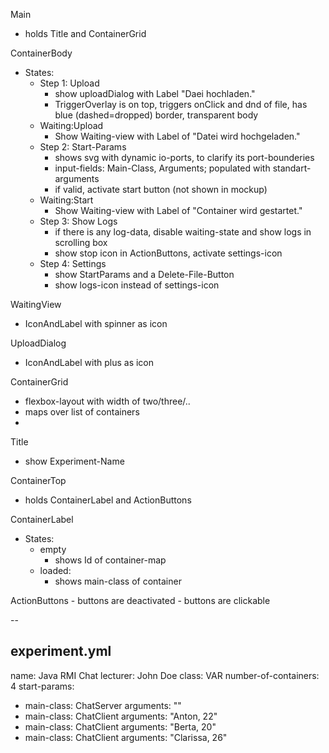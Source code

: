 Main
  - holds Title and ContainerGrid

ContainerBody
  - States:
    - Step 1: Upload
      - show uploadDialog with Label "Daei hochladen."
      - TriggerOverlay is on top, triggers onClick and dnd of file, has blue (dashed=dropped) border, transparent body
    - Waiting:Upload 
      - Show Waiting-view with Label of "Datei wird hochgeladen."
    - Step 2: Start-Params
      - shows svg with dynamic io-ports, to clarify its port-bounderies
      - input-fields: Main-Class, Arguments; populated with standart-arguments
      - if valid, activate start button (not shown in mockup)
    - Waiting:Start
      - Show Waiting-view with Label of "Container wird gestartet."
    - Step 3: Show Logs
      - if there is any log-data, disable waiting-state and show logs in scrolling box
      - show stop icon in ActionButtons, activate settings-icon
    - Step 4: Settings
      - show StartParams and a Delete-File-Button
      - show logs-icon instead of settings-icon

WaitingView
  - IconAndLabel with spinner as icon

UploadDialog
  - IconAndLabel with plus as icon

ContainerGrid
  - flexbox-layout with width of two/three/..
  - maps over list of containers
  -

Title
  - show Experiment-Name

ContainerTop
  - holds ContainerLabel and ActionButtons 

ContainerLabel
  - States:
    - empty
      - shows Id of container-map 
    - loaded:
      - shows main-class of container

ActionButtons
      - buttons are deactivated
      - buttons are clickable

--

experiment.yml
--
name: Java RMI Chat
lecturer: John Doe
class: VAR
number-of-containers: 4
start-params:
  - main-class: ChatServer
    arguments: ""
  - main-class: ChatClient
    arguments: "Anton, 22"
  - main-class: ChatClient
    arguments: "Berta, 20"
  - main-class: ChatClient
    arguments: "Clarissa, 26"
